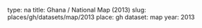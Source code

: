 type: na
title: Ghana / National Map (2013)
slug: places/gh/datasets/map/2013
place: gh
dataset: map
year: 2013
